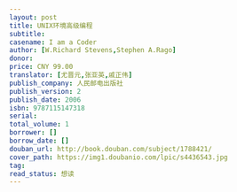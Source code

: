 ```yaml
---
layout: post
title: UNIX环境高级编程
subtitle:
casename: I am a Coder
author: [W.Richard Stevens,Stephen A.Rago]
donor: 
price: CNY 99.00
translator: [尤晋元,张亚英,戚正伟]
publish_company: 人民邮电出版社
publish_version: 2
publish_date: 2006
isbn: 9787115147318
serial: 
total_volume: 1
borrower: []
borrow_date: []
douban_url: http://book.douban.com/subject/1788421/
cover_path: https://img1.doubanio.com/lpic/s4436543.jpg
tag: 
read_status: 想读
---
```

